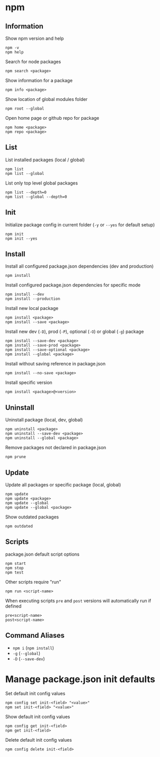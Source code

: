# npm

## Information

Show npm version and help

    npm -v
    npm help

Search for node packages

    npm search <package>

Show information for a package

    npm info <package>

Show location of global modules folder

    npm root --global

Open home page or github repo for package

    npm home <package>
    npm repo <package>

## List

List installed packages (local / global)

    npm list
    npm list --global

List only top level global packages

    npm list --depth=0
    npm list --global --depth=0

## Init

Initialize package config in current folder (`-y` or `--yes` for default setup)

    npm init
    npm init --yes

## Install

Install all configured package.json dependencies (dev and production)

    npm install

Install configured package.json dependencies for specific mode

    npm install --dev
    npm install --production

Install new local package

    npm install <package>
    npm install --save <package>

Install new dev (`-D`), prod (`-P`), optional (`-O`) or global (`-g`) package

    npm install --save-dev <package>
    npm install --save-prod <package>
    npm install --save-optional <package>
    npm install --global <package>

Install without saving reference in package.json

    npm install --no-save <package>

Install specific version

    npm install <package>@<version>

## Uninstall

Uninstall package (local, dev, global)

    npm uninstall <package>
    npm uninstall --save-dev <package>
    npm uninstall --global <package>

Remove packages not declared in package.json

    npm prune

## Update

Update all packages or specific package (local, global)

    npm update
    npm update <package>
    npm update --global
    npm update --global <package>

Show outdated packages

    npm outdated

## Scripts

package.json default script options

    npm start
    npm stop
    npm test

Other scripts require "run"

    npm run <script-name>

When executing scripts `pre` and `post` versions will automatically run if defined

    pre<script-name>
    post<script-name>

## Command Aliases

- `npm i` (`npm install`)
- `-g` (`--global`)
- `-D` (`--save-dev`)

# Manage package.json init defaults

Set default init config values

    npm config set init-<field> "<value>"
    npm set init-<field> "<value>"

Show default init config values

    npm config get init-<field>
    npm get init-<field>

Delete default init config values

    npm config delete init-<field>
